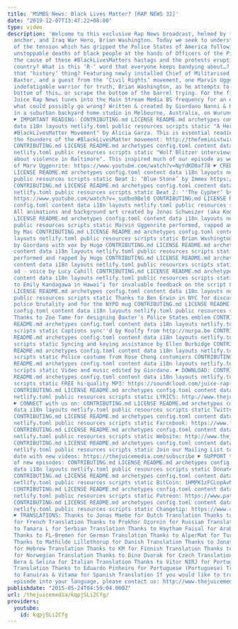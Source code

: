 ```yaml
---
title: 'MSMBS News: Black Lives Matter? [RAP NEWS 32]'
date: "2019-12-07T13:47:22+08:00"
type: video
description: 'Welcome to this exclusive Rap News broadcast, helmed by the veteran
  anchor, and Iraq War Hero, Brian Washington. Today we seek to understand the cause
  of the tension which has gripped the Police States of America following the seemingly
  unstoppable deaths of black people at the hands of Officers of the Piece. What is
  the cause of these #BlackLivesMatters hastags and the protests erupting around the
  country? What is this ‘R-‘ word that everyone keeps bandying about…? What about
  that ‘history’ thing? Featuring newly installed Chief of Militarised Police, General
  Baxter, and a guest from the ‘Civil Rights’ movement, one Marvin Uggenrite, join
  indefatigable warrior for truth, Brian Washington, as he attempts to get to the
  bottom of this… or scrape the bottom of the barrel trying. For the first time ever
  Juice Rap News tunes into the Main Stream Media BS frequency for an entire episode…
  what could possibly go wrong? Written & created by Giordano Nanni & Hugo Farrant
  in a suburban backyard home studio in Melbourne, Australia, on Wurundjeri Land.
  ☛ IMPORTANT READING: CONTRIBUTING.md LICENSE README.md archetypes config.toml content
  data i18n layouts netlify.toml public resources scripts static "A Herstory of the
  #BlackLivesMatter Movement" by Alicia Garza. This is essential reading, by one of
  the founders of the #BlackLivesMatter movement: http://thefeministwire.com/2014/10/blacklivesmatter-2/
  CONTRIBUTING.md LICENSE README.md archetypes config.toml content data i18n layouts
  netlify.toml public resources scripts static "Wolf Blitzer interviews Deray McKesson
  about violence in Baltimore". This inspired much of our episode as well as the character
  of Marv Uggenrite: https://www.youtube.com/watch?v=NyYdKD0af78 ☛ CREDITS: CONTRIBUTING.md
  LICENSE README.md archetypes config.toml content data i18n layouts netlify.toml
  public resources scripts static Beat 1: ‘Blue Stone’ by Immex https://www.youtube.com/watch?v=hUmiU5tY9aA
  CONTRIBUTING.md LICENSE README.md archetypes config.toml content data i18n layouts
  netlify.toml public resources scripts static Beat 2: ''The Cypher’ by The Cratez
  https://www.youtube.com/watch?v=_suUbo9Bel0 CONTRIBUTING.md LICENSE README.md archetypes
  config.toml content data i18n layouts netlify.toml public resources scripts static
  All animations and background art created by Jonas Schweizer (aka Kookybone) CONTRIBUTING.md
  LICENSE README.md archetypes config.toml content data i18n layouts netlify.toml
  public resources scripts static Marvin Uggenrite performed, rapped and co-written
  by Mac CONTRIBUTING.md LICENSE README.md archetypes config.toml content data i18n
  layouts netlify.toml public resources scripts static Brian Washington performed
  by Giordano with vox by Hugo CONTRIBUTING.md LICENSE README.md archetypes config.toml
  content data i18n layouts netlify.toml public resources scripts static General Baxter
  performed and rapped by Hugo CONTRIBUTING.md LICENSE README.md archetypes config.toml
  content data i18n layouts netlify.toml public resources scripts static “BeingWhite”
  ad - voice by Lucy Cahill CONTRIBUTING.md LICENSE README.md archetypes config.toml
  content data i18n layouts netlify.toml public resources scripts static Special thanks
  to Emily Kandagawa in Hawai’i for invaluable feedback on the script CONTRIBUTING.md
  LICENSE README.md archetypes config.toml content data i18n layouts netlify.toml
  public resources scripts static Thanks to Ben Erwin in NYC for discussions about
  police brutality and for the NYPD mug CONTRIBUTING.md LICENSE README.md archetypes
  config.toml content data i18n layouts netlify.toml public resources scripts static
  Thanks to Zoe Tame for designing Baxter’s Police States emblem CONTRIBUTING.md LICENSE
  README.md archetypes config.toml content data i18n layouts netlify.toml public resources
  scripts static Captions sync''d by Koolfy from http://nurpa.be CONTRIBUTING.md LICENSE
  README.md archetypes config.toml content data i18n layouts netlify.toml public resources
  scripts static Syncing and keying assistance by Ellen Burbidge CONTRIBUTING.md LICENSE
  README.md archetypes config.toml content data i18n layouts netlify.toml public resources
  scripts static Police costume from Rose Chong costumiers CONTRIBUTING.md LICENSE
  README.md archetypes config.toml content data i18n layouts netlify.toml public resources
  scripts static Video and music edited by Giordano. ☛ DOWNLOAD: CONTRIBUTING.md LICENSE
  README.md archetypes config.toml content data i18n layouts netlify.toml public resources
  scripts static FREE hi-quality MP3: https://soundcloud.com/juice-rap-news/rn32-msmbs-blacklivesmatter
  CONTRIBUTING.md LICENSE README.md archetypes config.toml content data i18n layouts
  netlify.toml public resources scripts static LYRICS: http://www.thejuicemedia.com/lyrics
  ☛ CONNECT with us on: CONTRIBUTING.md LICENSE README.md archetypes config.toml content
  data i18n layouts netlify.toml public resources scripts static Twitter: http://www.twitter.com/juicerapnews
  CONTRIBUTING.md LICENSE README.md archetypes config.toml content data i18n layouts
  netlify.toml public resources scripts static Farcebook: https://www.facebook.com/juicerapnews
  CONTRIBUTING.md LICENSE README.md archetypes config.toml content data i18n layouts
  netlify.toml public resources scripts static Website: http://www.thejuicemedia.com
  CONTRIBUTING.md LICENSE README.md archetypes config.toml content data i18n layouts
  netlify.toml public resources scripts static Join our Mailing List to stay up to
  date with new videos: https://thejuicemedia.com/subscribe ☛ SUPPORT the creation
  of new episodes: CONTRIBUTING.md LICENSE README.md archetypes config.toml content
  data i18n layouts netlify.toml public resources scripts static Donate: http://thejuicemedia.com/support
  CONTRIBUTING.md LICENSE README.md archetypes config.toml content data i18n layouts
  netlify.toml public resources scripts static BitCoin: 1HMPK1zFCLopAvNEvR3aehFU1tSvHeWkTS
  CONTRIBUTING.md LICENSE README.md archetypes config.toml content data i18n layouts
  netlify.toml public resources scripts static Patreon: https://www.patreon.com/JuiceRapNews
  CONTRIBUTING.md LICENSE README.md archetypes config.toml content data i18n layouts
  netlify.toml public resources scripts static Changetip: https://www.changetip.com/tipme/JuiceRapNews
  ☛ TRANSLATIONS: Thanks to Jonas Maebe for Dutch Translation Thanks to Julie Chatagnon
  for French Translation Thanks to Prokhor Ozornin for Russian Translation Thanks
  to Tamara L for Serbian Translation Thanks to Haytham Faisal for Arabic Translation
  Thanks to FL-Bremen for German Translation Thanks to AlperMat for Turkish Translation
  Thanks to Mathilde Lillethorup for Danish Translation Thanks to Jonathan Barner
  for Hebrew Translation Thanks to KM for Finnish Translation Thanks to Øystein Kolstad
  for Norwegian Translation Thanks to Dino Dvorak for Czech Translation Thanks to
  Bera & Selina for Italian Translation Thanks to Vitor NIRJ for Portuguese (Brazilian)
  Translation Thanks to Eduardo Pinheiro for Portuguese (Portuguese) Translation Thanks
  to Fanuiras & Vitama for Spanish Translation If you would like to translate this
  episode into your language, please contact us: http://www.thejuicemedia.com/contact'
publishdate: "2015-05-24T04:59:04.000Z"
url: /thejuicemedia/kqpjSLi2Cfg/
providers:
  youtube:
    id: kqpjSLi2Cfg
---
```

